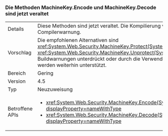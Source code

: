 ### <a name="machinekeyencode-and-machinekeydecode-methods-are-now-obsolete"></a>Die Methoden MachineKey.Encode und MachineKey.Decode sind jetzt veraltet

|   |   |
|---|---|
|Details|Diese Methoden sind jetzt veraltet. Die Kompilierung von Code, der diese Methoden aufruft, erzeugt eine Compilerwarnung.|
|Vorschlag|Die empfohlenen Alternativen sind <xref:System.Web.Security.MachineKey.Protect(System.Byte[],System.String[])> und <xref:System.Web.Security.MachineKey.Unprotect(System.Byte[],System.String[])>. Alternativ können die Buildwarnungen unterdrückt oder durch die Verwendung eines älteren Compilers vermieden werden. Die APIs werden weiterhin unterstützt.|
|Bereich|Gering|
|Version|4.5|
|Typ|Neuzuweisung|
|Betroffene APIs|<ul><li><xref:System.Web.Security.MachineKey.Encode(System.Byte[],System.Web.Security.MachineKeyProtection)?displayProperty=nameWithType></li><li><xref:System.Web.Security.MachineKey.Decode(System.String,System.Web.Security.MachineKeyProtection)?displayProperty=nameWithType></li></ul>|

